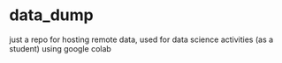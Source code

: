 # data_dump
just a repo for hosting remote data, used for data science activities (as a student) using google colab 
